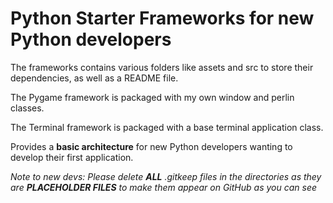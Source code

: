 # Python Starter Frameworks for new Python developers

The frameworks contains various folders like assets and src to store their dependencies, as well as a README file.

The Pygame framework is packaged with my own window and perlin classes.

The Terminal framework is packaged with a base terminal application class.

Provides a **basic architecture** for new Python developers wanting to develop their first application.

_Note to new devs: Please delete **ALL** .gitkeep files in the directories as they are **PLACEHOLDER FILES** to make them appear on GitHub as you can see_


